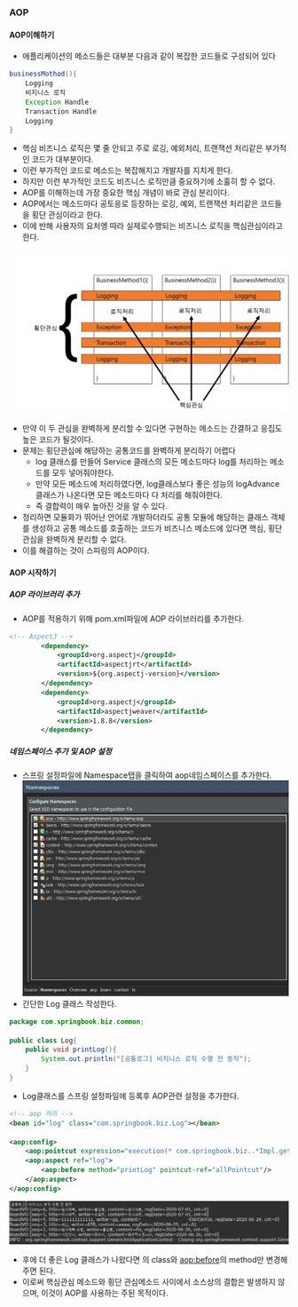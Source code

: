 ### AOP
#### AOP이해하기
- 애플리케이션의 메소드들은 대부분 다음과 같이 복잡한 코드들로 구성되어 있다

```java
businessMothod(){
	Logging
	비지니스 로직
	Exception Handle
	Transaction Handle
	Logging
}
```
- 핵심 비즈니스 로직은 몇 줄 안되고 주로 로깅, 예외처리, 트랜잭션 처리같은 부가적인 코드가 대부분이다.
- 이런 부가적인 코드로 메소드는 복잡해지고 개발자를 지치게 한다.
- 하지만 이런 부가적인 코드도 비즈니스 로직만큼 중요하기에 소훌히 할 수 없다.
- AOP를 이해하는데 가장 중요한 핵심 개념이 바로 관심 분리이다.
- AOP에서는 메소드마다 공토응로 등장하는 로깅, 예외, 트랜잭션 처리같은 코드들을 횡단 관심이라고 한다.
- 이에 반해 사용자의 요처엥 따라 실제로수행되는 비즈니스 로직을 핵심관심이라고 한다.

![횡단종단](image/횡단종단.JPG)

- 만약 이 두 관심을 완벽하게 분리할 수 있다면 구현하는 메소드는 간결하고 응집도 높은 코드가 될것이다.
- 문제는 횡단관심에 해당하는 공통코드를 완벽하게 분리하기 어렵다
	- log 클래스를 만들어 Service 클래스의 모든 메소드마다 log를 처리하는 메소드를 모두 넣어줘야한다.
	- 만약 모든 메소드에 처리하였다면, log클래스보다 좋은 성능의 logAdvance 클래스가 나온다면 모든 메소드마다 다 처리를 해줘야한다.
	- 즉 결합력이 매우 높아진 것을 알 수 있다.
- 정리하면 모듈화가 뛰어난 언어로 개발하더라도 공통 모듈에 해당하는 클래스 객체를 생성하고 공통 메소드를 호출하는 코드가 비즈니스 메소드에 있다면 핵심, 횡단 관심을 완벽하게 분리할 수 없다.
- 이를 해결하는 것이 스피링의 AOP이다.

#### AOP 시작하기
##### AOP 라이브러리 추가
- AOP를 적용하기 위해 pom.xml파일에 AOP 라이브러리를 추가한다.
```xml
<!-- AspectJ -->
		<dependency>
			<groupId>org.aspectj</groupId>
			<artifactId>aspectjrt</artifactId>
			<version>${org.aspectj-version}</version>
		</dependency>
		<dependency>
			<groupId>org.aspectj</groupId>
			<artifactId>aspectjweaver</artifactId>
			<version>1.8.8</version>
		</dependency>
```
##### 네임스페이스 추가 및 AOP 설정
- 스프링 설정파일에 Namespace탭을 클릭하여 aop네임스페이스를 추가한다.
![aop](image/aop.JPG)
- 간단한 Log 클래스 작성한다.
```java
package com.springbook.biz.common;

public class Log{
	public void printLog(){
		System.out.println("[공통로그] 비지니스 로직 수행 전 동작");
	}
}
```
- Log클래스를 스프링 설정파일에 <bean>등록후 AOP관련 설정을 추가한다.

```xml
<!-- aop 처리 -->
<bean id="log" class="com.springbook.biz.Log"></bean>

<aop:config>
	<aop:pointcut expression="execution(* com.springbook.biz..*Impl.get*(..))" id="allPointcut"/>
	<aop:aspect ref="log">
		<aop:before method="printLog" pointcut-ref="allPointcut"/>
	</aop:aspect>
</aop:config>
```

![aop기본](image/aop기본.JPG)

- 후에 더 좋은 Log 클래스가 나왔다면 <bean>의 class와 <aop:before>의 method만 변경해주면 된다.
- 이로써 핵심관심 메소드와 횡단 관심메소드 사이에서 소스상의 결합은 발생하지 않으며, 이것이 AOP를 사용하는 주된 목적이다.

























































































